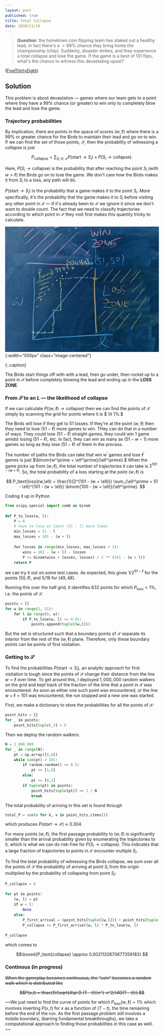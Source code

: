 ```yaml
---
layout: post
published: true
title: Total Collapse
date: 2020/11/16
---
```


>**Question**: the hometown coin flipping team has staked out a healthy lead, in fact there's a $\gt 99\%$ chance they bring home the championship (chip). Suddenly, disaster strikes, and they experience a total collapse and lose the game. If the game is a best of $101$ flips, what's the chance to witness this devastating upset?

<!--more-->

([FiveThirtyEight](https://fivethirtyeight.com/features/can-you-snatch-defeat-from-the-jaws-of-victory/))

## Solution

This problem is about devastation — games where our team gets to a point where they have a $99\%$ chance (or greater) to win only to completely blow the lead and lose the game. 

### Trajectory probabilities

By implication, there are points in the space of scores $(w,\ell)$ where there is a $99\%$ or greater chance for the Birds to maintain their lead and go on to win. If we can find the set of those points, $\mathcal{S},$ then the probability of witnessing a collapse is just

$$P_\text{collapse} = \sum_{S_i\in\mathcal{S}} P(\text{start} \rightarrow S_i)\times P(S_i \rightarrow\text{collapse}).$$

Here, $P(S_i\rightarrow\text{collapse})$ is the probability that after reaching the point $S_i$ (with $w \gt \ell$) the Birds go on to lose the game. We don't care how the Birds makes it from $S_i$ to a loss, any path will do.

$P(\text{start}\rightarrow S_i)$ is the probability that a game makes it to the point $S_i.$ More specifically, it's the probability that the game makes it to $S_i$ before visiting any other point in $\mathcal{S}$ — if it's already been to $\mathcal{S}$ we ignore it since we don't want to double count. The fact that we need to classify trajectories according to which point in $\mathcal{S}$ they visit first makes this quantity tricky to calculate.

![](/img/2020-11-15-total-collapse-diagram.JPG){:width="500px" class="image-centered"}

{:.caption}

The Birds start things off with with a lead, then go under, then rocket up to a point in $\mathcal{S}$ before completely blowing the lead and ending up in the $\mathbf{LOSS\, ZONE}.$

### From $\mathcal{S}$ to an $L$ — the likelihood of collapse

If we can calculate $P((w,\ell) \rightarrow\text{collapse})$ then we can find the points of $\mathcal{S}$ simply by scanning the grid for points where it is $ \lt 1\%.$

The Birds will lose if they get to $51$ losses. If they're at the point $(w, \ell)$ then they need to lose $(51 - \ell)$ more games to win. THey can do that in a number of ways. They could lose $(51 - \ell)$ straight games, they could win $1$ game amidst losing $(51 - \ell)$, etc. In fact, they can win as many as $(51 - w - 1)$ more games so long as they lose $(51-\ell)$ of them in the process. 

The number of paths the Birds can take that win $w^\prime$ games and lose $\ell^\prime$ games is just $\binom{w^\prime + \ell^\prime}{\ell^\prime}.$ When the game picks up from $(w, \ell),$ the total number of trajectories it can take is $2^{101 - (w + \ell)}.$ So, the total probability of a loss starting at the point $(w, \ell)$ is

$$ P_\text{loss}(w,\ell) = \frac{1}{2^{101 - (w + \ell)}} \sum_{\ell^\prime = 51 - \ell}^{101 - (w + \ell)} \binom{100 - (w + \ell)}{\ell^\prime}. $$

Coding it up in Python

```python
from scipy.special import comb as binom

def P_to_lose(w, l):
    P = 0
    # have to lose at least (51 - l) more times
    min_losses = 51 - l
    max_losses = 101 - (w + l)
    
    for losses in range(min_losses, max_losses + 1):
        wins = 101 - (w + l) - losses
        P += binom(wins + losses, losses) / 2 ** (101 - (w + l)) 
    return P
```

we can try it out on some test cases. As expected, this gives $1/2^{51-\ell}$ for the points $\left(50, \ell\right),$ and $5/16$ for $(49, 48).$

Running this over the half grid, it identifies $632$ points for which $P_\text{loss} < 1\%,$ i.e. the points of $\mathcal{S}.$ 

```python
points = [] 
for w in range(1, 51):
    for l in range(0, w):
        if P_to_lose(w, l) <= 0.01:
            points.append(tuple([w,l]))
```

But the set is structured such that a boundary points of $\mathcal{S}$ separate its interior from the rest of the $(w,\ell)$ plane. Therefore, only these boundary points can be points of first visitation. 

### Getting to $\mathcal{S}$

To find the probabilities $P(\text{start}\rightarrow S_i),$ an analytic approach for first visitation is tough since the points of $\mathcal{S}$ change their distance from the line $w=\ell$ over time. To get around this, I deployed $1,000,000$ random walkers on the grid and kept track of the fraction of the time that a point in $\mathcal{S}$ was encountered. As soon as either one such point was encountered, or the line $w + \ell = 101$ was encountered, the run stopped and a new one was started. 

First, we make a dictionary to store the probabilities for all the points of $\mathcal{S}:$

```python
point_hits = {}
for _ in points:
    point_hits[tuple(_)] = 0
```

Then we deploy the random walkers:


```python
N = 1_000_000
for _ in range(N):
    pt = np.array([0,0])
    while sum(pt) < 101:
        if random.random() <= 0.5:
            pt += [1,0]
        else:
            pt += [0,1]
        if tuple(pt) in points:
            point_hits[tuple(pt)] += 1 / N
            break
```

The total probability of arriving in this set is found through

```python
total_P = sum(v for k, v in point_hits.items())
```

which produces $P(\text{start}\rightarrow \mathcal{S}) \approx 0.304.$

For many points $(w, \ell),$ the first passage probability to $(w, \ell)$ is significantly smaller than the arrival probability given by enumerating the trajectories to it, which is what we can do risk-free for $P(S_i\rightarrow\text{collapse}).$ This indicates that a large fraction of trajectories to points in $\mathcal{S}$ encounter multiple $S_i$.

To find the total probability of witnessing the Birds collapse, we sum over all the points of $\mathcal{S}$ the probability of arriving at point $S_i$ from the origin multiplied by the probability of collapsing from point $S_i:$

```python
P_collapse = 0

for pt in points:
    (w, l) = pt
    if w < l:
        None
    else:
        P_first_arrival = (point_hits[tuple([w,l])] + point_hits[tuple([l,w])]) / 2
        P_collapse += P_first_arrival(w, l) * P_to_lose(w, l)

P_collapse
```

which comes to 

$$\boxed{P_\text{collapse} \approx 0.0021132670677359183} $$

### Continous (in progress)

~~When the gameplay becomes continuous, the "coin" becomes a random walk which is distributed like~~

~~$$P(x,t) = \frac{1}{\sqrt{4\pi D (T - t)}}e^{-x^2/{4D(T - t)}}.$$~~

~~We just need to find the curve of points for which $P_\text{loss}(w,\ell) = 1\%$ which involves inverting $P(x,t)$ for $x$ as a function of $(T - t),$ the time remaining before the end of the run. As the first passage problem still involves a mobile boundary, (barring fundamental breakthroughs), we take a computational approach to finding those probabilities in this case as well. ~~

<br>
